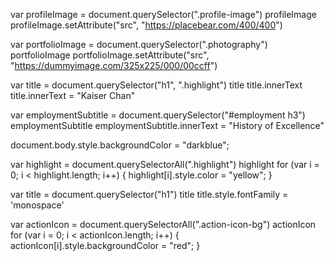 <!-- 1)
Select the element that contains the profile image (hint: look for the class). Change the src attribute so it points to a picture of your choosing instead. -->

var profileImage = document.querySelector(".profile-image")
profileImage
profileImage.setAttribute("src", "https://placebear.com/400/400")


<!-- 1)
Use the same approach to select the element that contains the photo of the sky and change the src attribute to another picture URL of your choosing. -->

var portfolioImage = document.querySelector(".photography")
portfolioImage
portfolioImage.setAttribute("src", "https://dummyimage.com/325x225/000/00ccff")


<!-- 2)
Select the heading that says "Panda the Bear" and change it to your own name. -->

var title = document.querySelector("h1", ".highlight")
title
title.innerText
title.innerText = "Kaiser Chan"


<!-- 3)
Select the heading that says "Employment" and change it to something else. (hint: use a descendant selector) -->

var employmentSubtitle = document.querySelector("#employment h3")
employmentSubtitle
employmentSubtitle.innerText = "History of Excellence"


<!-- 4)
Change the colour of the body -->

document.body.style.backgroundColor = "darkblue";


<!-- 5)
Change the colour of each element using the highlight class. Use a for loop to do this. -->

var highlight = document.querySelectorAll(".highlight")
highlight
for (var i = 0; i < highlight.length; i++) {
    highlight[i].style.color = "yellow";
}


<!-- 6)
Change the font family of the h1 to 'monospace'. -->

var title = document.querySelector("h1")
title
title.style.fontFamily = 'monospace'


<!-- 7)
Find a way to select the round icons in the sidebar and then change their colour. -->

var actionIcon = document.querySelectorAll(".action-icon-bg")
actionIcon
for (var i = 0; i < actionIcon.length; i++) {
    actionIcon[i].style.backgroundColor = "red";
}


<!-- 8)
Scroll down to the contact form. Change the placeholder attribute of the name field to "identify yourself". -->
